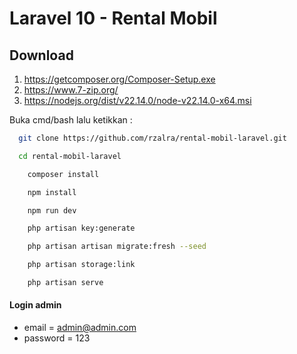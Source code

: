 # Laravel 10 - Rental Mobil

## Download
1. https://getcomposer.org/Composer-Setup.exe
2. https://www.7-zip.org/
3. https://nodejs.org/dist/v22.14.0/node-v22.14.0-x64.msi
   
Buka cmd/bash lalu ketikkan :

```bash
  git clone https://github.com/rzalra/rental-mobil-laravel.git
```

```bash
  cd rental-mobil-laravel
```

```bash
    composer install
```

```bash
    npm install
```

```bash
    npm run dev
```

```bash
    php artisan key:generate
```

```bash
    php artisan artisan migrate:fresh --seed
```

```bash
    php artisan storage:link
```

```bash
    php artisan serve
```

#### Login admin

-   email = admin@admin.com
-   password = 123
